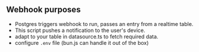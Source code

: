 ## Webhook purposes

- Postgres triggers webhook to run, passes an entry from a realtime table.
- This script pushes a notification to the user's device.
- adapt to your table in datasource.ts to fetch required data.
- configure `.env` file (bun.js can handle it out of the box)
